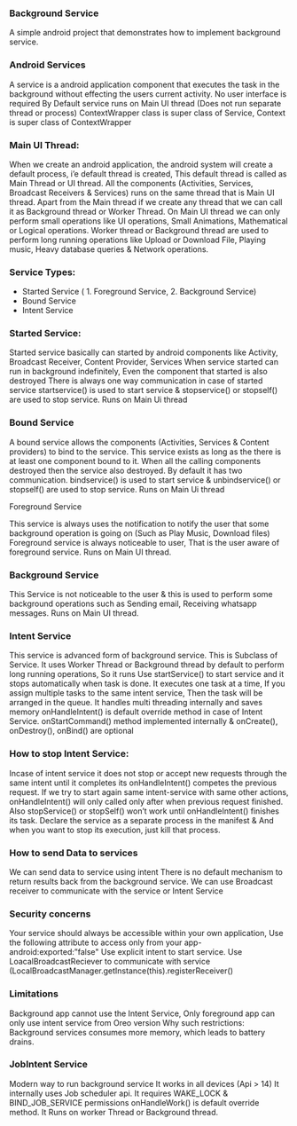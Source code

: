 ### Background Service

A simple android project that demonstrates how to implement background service.


### Android Services

A service is a android application component that executes the task in the background without effecting the users current activity.
No user interface is required 
By Default service runs on Main UI thread (Does not run separate  thread or process)
ContextWrapper class is super class of Service, Context is super class of ContextWrapper

### Main UI Thread:

When we create an android application, the android system will create a default process, i’e default thread is created, This default thread is called as Main Thread or UI thread.
All the components (Activities, Services, Broadcast Receivers & Services) runs on the same thread that is Main UI thread.
Apart from the Main thread if we create any thread that we can call it as Background thread or Worker Thread.
On Main UI thread we can only perform small operations like UI operations, Small Animations, Mathematical or Logical operations.
Worker thread or Background thread are used to perform long running operations like Upload or Download File, Playing music, Heavy database queries & Network operations.   

### Service Types:

* Started Service ( 1. Foreground Service, 2. Background Service)
* Bound Service
* Intent Service

### Started Service:

Started service basically can started by android components like Activity, Broadcast  Receiver, Content Provider, Services
When service started can run in background indefinitely, Even the component that started is also destroyed
There is always one way communication in case of started service
startservice() is used to start service & stopservice() or stopself() are used to stop service.
Runs on Main Ui thread

### Bound Service

A bound service allows the components (Activities, Services & Content providers) to bind to the service.
This service exists as long as the there is at least one component bound to it.
When all the calling components destroyed then the service also destroyed.
By default it has two communication.
bindservice() is used to start service & unbindservice() or stopself() are used to stop service.
Runs on Main Ui thread

Foreground Service

This service is always uses the notification to notify the user that some background operation is going on (Such as Play Music, Download files)
Foreground service is always noticeable to user, That is the user aware of foreground service.
Runs on Main UI thread.

### Background Service

This Service is not noticeable to the user & this is used to perform some background operations such as Sending email, Receiving whatsapp messages.
Runs on Main UI thread.

### Intent Service

This service is advanced form of background service.
This is Subclass of Service.
It uses Worker Thread or Background thread by default to perform long running operations, So it runs 
Use startService() to start service and it stops automatically when task is done.
It executes one task at a time, If you assign multiple tasks to the same intent service, Then the task will be arranged in the queue. It handles multi threading internally and saves memory
onHandleIntent() is default override method in case of Intent Service.
onStartCommand() method implemented internally & onCreate(), onDestroy(), onBind() are optional

### How to stop Intent Service:

Incase of intent service it does not stop or accept new requests through the same intent until it completes its onHandleIntent() competes the previous request.
If we try to start again same intent-service with same other actions, onHandleIntent() will only called only after when previous request finished.
Also stopService() or stopSelf() won’t work until onHandleIntent() finishes its task.
Declare the service as a separate process in the manifest & And when you want to stop its execution, just kill that process. 

### How to send Data to services

We can send data to service using intent
There is no default mechanism to return results back from the background service.
We can use Broadcast receiver to communicate with the service or Intent Service

### Security concerns

Your service should always be accessible within your own application, Use the following attribute to access only from your app- android:exported:”false"
Use explicit intent to start service.
Use LoacalBroadcastReciever to communicate with service (LocalBroadcastManager.getInstance(this).registerReceiver()

### Limitations

Background app cannot use the Intent Service, Only foreground app can only use intent service from Oreo version
Why such restrictions: Background services consumes more memory, which leads to battery drains. 

### JobIntent Service 

Modern way to run background service
It works in all devices (Api > 14)
It internally uses Job scheduler api.
It requires WAKE_LOCK & BIND_JOB_SERVICE permissions
onHandleWork() is default override method.
It Runs on worker Thread or Background thread.
